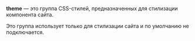 **theme** — это группа CSS-стилей, предназначенных для стилизации компонента сайта.

Это группа использует только для стилизации сайта и по умолчанию не подключается.
